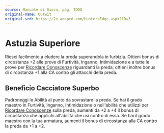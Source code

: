 ```yaml
---
source: Manuale di Gioco, pag. TODO
original-name: Outwit
original-srd: https://2e.aonprd.com/HuntersEdge.aspx?ID=3
---
```


# Astuzia Superiore

Riesci facilmente a eludere la preda superandola in furbizia. Ottieni bonus di
circostanza +2 alle prove di Furtività, Inganno, Intimidazione e a tutte le
prove per [Ricordare Conoscenze](/azioni/ricordare-conoscenze) riguardanti la
preda; ottieni inoltre bonus di circostanza +1 alla CA contro gli attacchi della
preda.

## Beneficio Cacciatore Superbo

Padroneggi le Abilità al punto da sovrastare la preda. Se hai il grado maestro
in Furtività, Inganno, Intimidazione o nell'abilità che utilizzi per
[Ricordare Conoscenze](/azioni/ricordare-conoscenze) sulla preda, aumenti da +2
a +4 il bonus di circostanza che applichi all'abilità che usi contro di essa. Se
hai il grado maestro con la tua armatura, aumenti il bonus di circostanza alla
CA contro la preda da +1 a +2.
